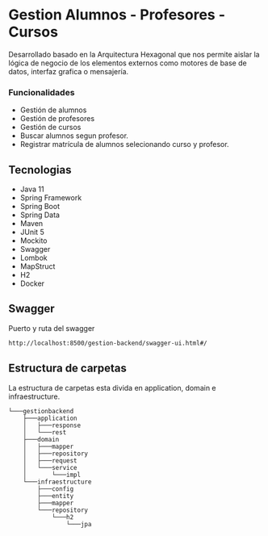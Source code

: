 # Gestion Alumnos - Profesores - Cursos

Desarrollado basado en la Arquitectura Hexagonal que nos permite aislar la lógica de negocio de los elementos externos como motores de base de datos, interfaz grafica o mensajería.

### Funcionalidades
- Gestión de alumnos
- Gestión de profesores
- Gestión de cursos
- Buscar alumnos segun profesor.
- Registrar matrícula de alumnos selecionando curso y profesor.

## Tecnologias
- Java 11
- Spring Framework
- Spring Boot
- Spring Data
- Maven
- JUnit 5
- Mockito
- Swagger
- Lombok
- MapStruct
- H2
- Docker

## Swagger
Puerto y ruta del swagger
```sh
http://localhost:8500/gestion-backend/swagger-ui.html#/
```
## Estructura de carpetas
La estructura de carpetas esta divida en application, domain e infraestructure.

    └───gestionbackend
        ├───application
        │   ├───response
        │   └───rest
        ├───domain
        │   ├───mapper
        │   ├───repository
        │   ├───request
        │   └───service
        │       └───impl
        └───infraestructure
            ├───config
            ├───entity
            ├───mapper
            └───repository
                └───h2
                    └───jpa
